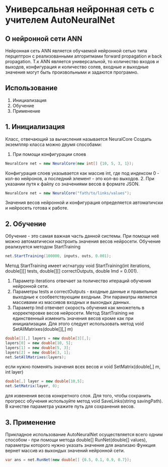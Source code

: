 # Универсальная нейронная сеть с учителем AutoNeuralNet #
## О нейронной сети ANN ##
Нейронная сеть ANN является обучаемой нейронной сетью типа перцептрон с реализованными алгоритмами forward propagation и back propagation. Т.к ANN является универсальной, то количество входов и выходов, конфигурация и количество солев, входные и выходные значения могут быть произвольными и задаются програмно.
## Использование ##
1. Инициализация
2. Обучение
3. Применение
## 1. Инициализация ##
Класс, отвечающий за вычисления называется NeuralCore
Создать экземпляр класса можно двумя способами:
1. При помощи конфигурации слоев
```c#
NeuralCore net = new NeuralCore(new int[] {10, 5, 3, 1});
```
Конфигурация слоев указывается как массив int, где под индексом 0 - кол-во нейронов, а последний элемент - это кол-во выходов.
2. При указании путя к файлу со значениями весов в формате JSON.
```c#
NeuralCore net = new NeuralCore("fath/to/links/values");
```
Значения весов нейронной и конфигурация определяется автоматичски и нейросеть готова к работе.
## 2. Обучение ##
Обучение - это самая важная часть данной системы. При помощи неё можно автоматически настроить значения весов нейросети. Обучение реализуется методом StartTraining
```c#
net.StartTraining(100000, inputs, outs, 0.001);
```
Метод StartTraining имеет исгнатуру void StartTraining(int iterations, double[][] tests, double[][] correctOutputs, double lmd = 0.001).
1. Параметр iterations отвечает за поличество итераций обучения нейронной сети. 
2. Параметры tests и correctOutputs - входные данные и правильные выходные к сообветствующим входным. Эти параматры является массивами из массивов входных и выхондых данных. 
3. Параметр lmd отвечвет скорость обучения как множетель в корректеровке весов нейросети.
Метод  StartTraining не единственный изменить значения весов кроме как при инициализации. Для этого следует использовать метод void SetAllMatrixes(double[][,] m)
```c#
double[][,] layers = new double[3][,];
layers[0] = new double[10, 5];
layers[1] = new double[5, 3];
layers[2] = new double[3, 1];
net.SetAllMatrixes(layers);
```
если нужно поменять значения всех весов и void SetMatrix(double[,] m, int layer)
```c#
double[,] layer = new double[10,5];
net.SetMatrix(layer, 0);
```
для извенения весов конкретного слоя. 
Для того, чтобы сохранить прогресс обучения используйте метод void SaveLinks(string savingPath). В качестве параметра укажите путь для сохранения весов.
## 3. Применение ##
Прикладное использование AutoNeuralNet осуществляется всего одним способом - при помощи метода double[] RunNet(double[] values),  параметры которого нужно указать значения для анализаю Функция вернет массив из выхондых значений нейронной сети.
```c#
var ans = net.RunNet(new double[] {0.5, 0.1, 0.9, 0.7});
```